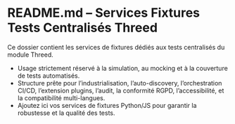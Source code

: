 # README.md – Services Fixtures Tests Centralisés Threed

Ce dossier contient les services de fixtures dédiés aux tests centralisés du module Threed.

- Usage strictement réservé à la simulation, au mocking et à la couverture de tests automatisés.
- Structure prête pour l’industrialisation, l’auto-discovery, l’orchestration CI/CD, l’extension plugins, l’audit, la conformité RGPD, l’accessibilité, et la compatibilité multi-langues.
- Ajoutez ici vos services de fixtures Python/JS pour garantir la robustesse et la qualité des tests.
